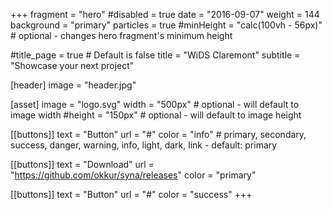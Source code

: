 +++
fragment = "hero"
#disabled = true
date = "2016-09-07"
weight = 144
background = "primary"
particles = true
#minHeight = "calc(100vh - 56px)" # optional - changes hero fragment's minimum height

#title_page = true # Default is false
title = "WiDS Claremont"
subtitle = "Showcase your next project"

[header]
  image = "header.jpg"

[asset]
  image = "logo.svg"
  width = "500px" # optional - will default to image width
  #height = "150px" # optional - will default to image height

[[buttons]]
  text = "Button"
  url = "#"
  color = "info" # primary, secondary, success, danger, warning, info, light, dark, link - default: primary

[[buttons]]
  text = "Download"
  url = "https://github.com/okkur/syna/releases"
  color = "primary"

[[buttons]]
  text = "Button"
  url = "#"
  color = "success"
+++
